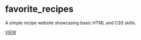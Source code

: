 # favorite_recipes

A simple recipe website showcasing basic HTML and CSS skills.

[VIEW](https://djolemtr.github.io/favorite-recipes/)
